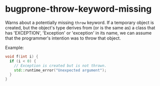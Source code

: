 # bugprone-throw-keyword-missing

Warns about a potentially missing `throw` keyword. If a temporary object
is created, but the object's type derives from (or is the same as) a
class that has 'EXCEPTION', 'Exception' or 'exception' in its name, we
can assume that the programmer's intention was to throw that object.

Example:

``` c++
void f(int i) {
  if (i < 0) {
    // Exception is created but is not thrown.
    std::runtime_error("Unexpected argument");
  }
}
```
